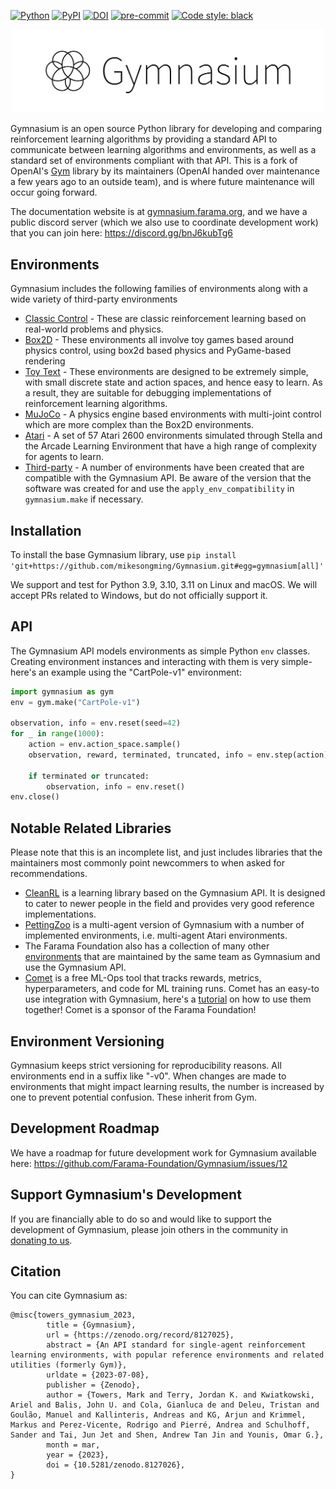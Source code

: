 [![Python](https://img.shields.io/pypi/pyversions/gymnasium.svg)](https://badge.fury.io/py/gymnasium)
[![PyPI](https://badge.fury.io/py/gymnasium.svg)](https://badge.fury.io/py/gymnasium)
[![DOI](https://zenodo.org/badge/DOI/10.5281/zenodo.8127025.svg)](https://doi.org/10.5281/zenodo.8127025)
[![pre-commit](https://img.shields.io/badge/pre--commit-enabled-brightgreen?logo=pre-commit&logoColor=white)](https://pre-commit.com/)
[![Code style: black](https://img.shields.io/badge/code%20style-black-000000.svg)](https://github.com/psf/black)

<p align="center">
    <img src="https://raw.githubusercontent.com/Farama-Foundation/Gymnasium/main/gymnasium-text.png" width="500px"/>
</p>

Gymnasium is an open source Python library for developing and comparing reinforcement learning algorithms by providing a standard API to communicate between learning algorithms and environments, as well as a standard set of environments compliant with that API. This is a fork of OpenAI's [Gym](https://github.com/openai/gym) library by its maintainers (OpenAI handed over maintenance a few years ago to an outside team), and is where future maintenance will occur going forward.

The documentation website is at [gymnasium.farama.org](https://gymnasium.farama.org), and we have a public discord server (which we also use to coordinate development work) that you can join here: https://discord.gg/bnJ6kubTg6

## Environments

Gymnasium includes the following families of environments along with a wide variety of third-party environments
* [Classic Control](https://gymnasium.farama.org/environments/classic_control/) - These are classic reinforcement learning based on real-world problems and physics.
* [Box2D](https://gymnasium.farama.org/environments/box2d/) - These environments all involve toy games based around physics control, using box2d based physics and PyGame-based rendering
* [Toy Text](https://gymnasium.farama.org/environments/toy_text/) - These environments are designed to be extremely simple, with small discrete state and action spaces, and hence easy to learn. As a result, they are suitable for debugging implementations of reinforcement learning algorithms.
* [MuJoCo](https://gymnasium.farama.org/environments/mujoco/) - A physics engine based environments with multi-joint control which are more complex than the Box2D environments.
* [Atari](https://gymnasium.farama.org/environments/atari/) - A set of 57 Atari 2600 environments simulated through Stella and the Arcade Learning Environment that have a high range of complexity for agents to learn.
* [Third-party](https://gymnasium.farama.org/environments/third_party_environments/) - A number of environments have been created that are compatible with the Gymnasium API. Be aware of the version that the software was created for and use the `apply_env_compatibility` in `gymnasium.make` if necessary.

## Installation

To install the base Gymnasium library, use
`pip install 'git+https://github.com/mikesongming/Gymnasium.git#egg=gymnasium[all]' `

We support and test for Python 3.9, 3.10, 3.11 on Linux and macOS. We will accept PRs related to Windows, but do not officially support it.

## API

The Gymnasium API models environments as simple Python `env` classes. Creating environment instances and interacting with them is very simple- here's an example using the "CartPole-v1" environment:

```python
import gymnasium as gym
env = gym.make("CartPole-v1")

observation, info = env.reset(seed=42)
for _ in range(1000):
    action = env.action_space.sample()
    observation, reward, terminated, truncated, info = env.step(action)

    if terminated or truncated:
        observation, info = env.reset()
env.close()
```

## Notable Related Libraries

Please note that this is an incomplete list, and just includes libraries that the maintainers most commonly point newcommers to when asked for recommendations.

* [CleanRL](https://github.com/vwxyzjn/cleanrl) is a learning library based on the Gymnasium API. It is designed to cater to newer people in the field and provides very good reference implementations.
* [PettingZoo](https://github.com/Farama-Foundation/PettingZoo) is a multi-agent version of Gymnasium with a number of implemented environments, i.e. multi-agent Atari environments.
* The Farama Foundation also has a collection of many other [environments](https://farama.org/projects) that are maintained by the same team as Gymnasium and use the Gymnasium API.
* [Comet](https://www.comet.com/site/?utm_source=gymnasium&utm_medium=partner&utm_campaign=partner_gymnasium_2023&utm_content=github) is a free ML-Ops tool that tracks rewards, metrics, hyperparameters, and code for ML training runs. Comet has an easy-to use integration with Gymnasium, here's a [tutorial](https://bit.ly/CometGymnasiumIntegration) on how to use them together! Comet is a sponsor of the Farama Foundation!



## Environment Versioning

Gymnasium keeps strict versioning for reproducibility reasons. All environments end in a suffix like "-v0".  When changes are made to environments that might impact learning results, the number is increased by one to prevent potential confusion. These inherit from Gym.

## Development Roadmap

We have a roadmap for future development work for Gymnasium available here: https://github.com/Farama-Foundation/Gymnasium/issues/12

## Support Gymnasium's Development

If you are financially able to do so and would like to support the development of Gymnasium, please join others in the community in [donating to us](https://github.com/sponsors/Farama-Foundation).

## Citation

You can cite Gymnasium as:

```
@misc{towers_gymnasium_2023,
        title = {Gymnasium},
        url = {https://zenodo.org/record/8127025},
        abstract = {An API standard for single-agent reinforcement learning environments, with popular reference environments and related utilities (formerly Gym)},
        urldate = {2023-07-08},
        publisher = {Zenodo},
        author = {Towers, Mark and Terry, Jordan K. and Kwiatkowski, Ariel and Balis, John U. and Cola, Gianluca de and Deleu, Tristan and Goulão, Manuel and Kallinteris, Andreas and KG, Arjun and Krimmel, Markus and Perez-Vicente, Rodrigo and Pierré, Andrea and Schulhoff, Sander and Tai, Jun Jet and Shen, Andrew Tan Jin and Younis, Omar G.},
        month = mar,
        year = {2023},
        doi = {10.5281/zenodo.8127026},
}
```
